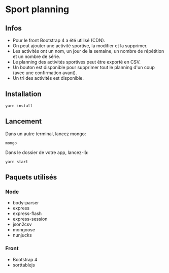 # Sport planning

## Infos

- Pour le front Bootstrap 4 a été utilisé (CDN).
- On peut ajouter une activité sportive, la modifier et la supprimer.
- Les activités ont un nom, un jour de la semaine, un nombre de répétition et un nombre de série.
- Le planning des activités sportives peut être exporté en CSV.
- Un bouton est disponible pour supprimer tout le planning d'un coup (avec une confirmation avant).
- Un tri des activités est disponible.

## Installation

```shell
yarn install
```

## Lancement

Dans un autre terminal, lancez mongo:

```shell
mongo
```

Dans le dossier de votre app, lancez-là:

```shell
yarn start
```

## Paquets utilisés

### Node

- body-parser
- express
- express-flash
- express-session
- json2csv
- mongoose
- nunjucks

### Front

- Bootstrap 4
- sorttablejs
